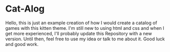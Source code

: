 # Cat-Alog
Hello, this is just an example creation of how I would create a catalog of games with this kitten theme. I'm still new to using html and css and when I get more experienced, I'll probably update this Repository with a new version. Until then, feel free to use my idea or talk to me about it. Good luck and good work.

